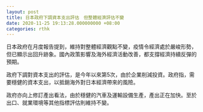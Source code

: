 ```yaml
---
layout: post
title: 日本政府下調資本支出評估　但整體經濟評估不變
date: 2020-11-25 19:13:28.000000000 +08:00
categories: rthk
---
```


日本政府在月度報告提到，維持對整體經濟觀點不變，疫情令經濟處於嚴峻形勢，但已顯示出回升跡象。國內政策影響及海外經濟活動改善，都支撐經濟持續反彈的預期。

政府下調對資本支出的評估，是今年以來第5次，由於企業削減投資。政府指，需要穩健的資本支出，以抵銷海外對日本經濟帶來的風險。

政府亦向上修訂產出看法，由於穩健的汽車及運輸設備生產，產出正在加快。至於出口、就業環境等其他指標評估則維持不變。
